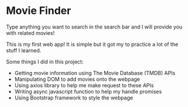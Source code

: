 # Movie Finder
Type anything you want to search in the search bar and I will provide you with related movies!<br>

This is my first web app! It is simple but it got my to practice a lot of the stuff I learned. <br>

Some things I did in this project:
- Getting movie information using The Movie Database (TMDB) APIs
- Manipulating DOM to add movies onto the webpage
- Using axios library to help me make request to these APIs
- Writing async javascript function to help my handle promises
- Using Bootstrap framework to style the webpage







